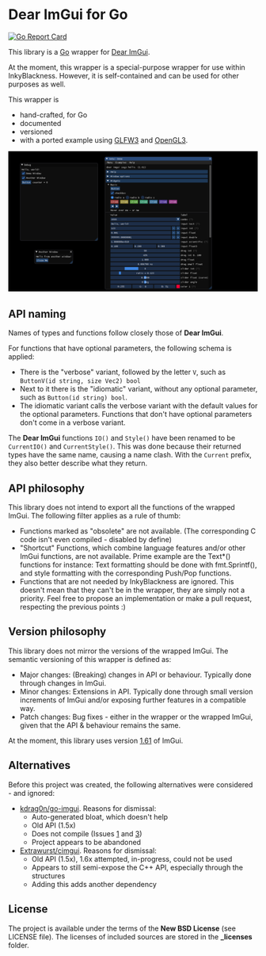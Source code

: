# Dear ImGui for Go

[![Go Report Card](https://goreportcard.com/badge/github.com/inkyblackness/imgui-go)](https://goreportcard.com/report/github.com/inkyblackness/imgui-go)

This library is a [Go](https://www.golang.org) wrapper for [Dear ImGui](https://github.com/ocornut/imgui).

At the moment, this wrapper is a special-purpose wrapper for use within InkyBlackness.
However, it is self-contained and can be used for other purposes as well.

This wrapper is
* hand-crafted, for Go
* documented
* versioned
* with a ported example using [GLFW3](https://github.com/go-gl/glfw) and [OpenGL3](https://github.com/go-gl/gl).

![Screenshot from example](_examples/opengl3_example/screenshot.png)

## API naming

Names of types and functions follow closely those of **Dear ImGui**.

For functions that have optional parameters, the following schema is applied:
* There is the "verbose" variant, followed by the letter `V`, such as `ButtonV(id string, size Vec2) bool`
* Next to it there is the "idiomatic" variant, without any optional parameter, such as `Button(id string) bool`.
* The idiomatic variant calls the verbose variant with the default values for the optional parameters.
Functions that don't have optional parameters don't come in a verbose variant.

The **Dear ImGui** functions `IO()` and `Style()` have been renamed to be `CurrentIO()` and `CurrentStyle()`.
This was done because their returned types have the same name, causing a name clash.
With the `Current` prefix, they also better describe what they return.  

## API philosophy
This library does not intend to export all the functions of the wrapped ImGui. The following filter applies as a rule of thumb:
* Functions marked as "obsolete" are not available. (The corresponding C code isn't even compiled - disabled by define)
* "Shortcut" Functions, which combine language features and/or other ImGui functions, are not available. Prime example are the Text*() functions for instance: Text formatting should be done with fmt.Sprintf(), and style formatting with the corresponding Push/Pop functions.
* Functions that are not needed by InkyBlackness are ignored. This doesn't mean that they can't be in the wrapper, they are simply not a priority. Feel free to propose an implementation or make a pull request, respecting the previous points :)

## Version philosophy
This library does not mirror the versions of the wrapped ImGui. The semantic versioning of this wrapper is defined as:
* Major changes: (Breaking) changes in API or behaviour. Typically done through changes in ImGui.
* Minor changes: Extensions in API. Typically done through small version increments of ImGui and/or exposing further features in a compatible way.
* Patch changes: Bug fixes - either in the wrapper or the wrapped ImGui, given that the API & behaviour remains the same.

At the moment, this library uses version [1.61](https://github.com/ocornut/imgui/releases/tag/v1.61) of ImGui.

## Alternatives

Before this project was created, the following alternatives were considered - and ignored:
* [kdrag0n/go-imgui](https://github.com/kdrag0n/go-imgui). Reasons for dismissal:
  * Auto-generated bloat, which doesn't help
  * Old API (1.5x)
  * Does not compile (Issues [1](https://github.com/kdrag0n/go-imgui/issues/1) and [3](https://github.com/kdrag0n/go-imgui/issues/3))
  * Project appears to be abandoned
* [Extrawurst/cimgui](https://github.com/Extrawurst/cimgui). Reasons for dismissal:
  * Old API (1.5x), 1.6x attempted, in-progress, could not be used
  * Appears to still semi-expose the C++ API, especially through the structures
  * Adding this adds another dependency


## License

The project is available under the terms of the **New BSD License** (see LICENSE file).
The licenses of included sources are stored in the **_licenses** folder.

